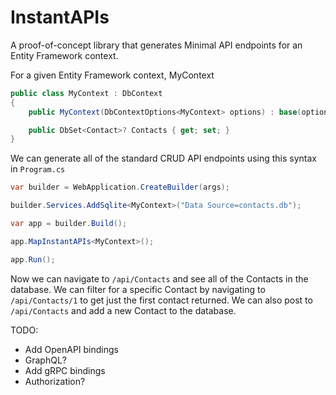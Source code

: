 # InstantAPIs
A proof-of-concept library that generates Minimal API endpoints for an Entity Framework context.  

For a given Entity Framework context, MyContext

```csharp
public class MyContext : DbContext 
{
    public MyContext(DbContextOptions<MyContext> options) : base(options) {}

    public DbSet<Contact>? Contacts { get; set; }
}
```

We can generate all of the standard CRUD API endpoints using this syntax in `Program.cs`

```csharp
var builder = WebApplication.CreateBuilder(args);

builder.Services.AddSqlite<MyContext>("Data Source=contacts.db");

var app = builder.Build();

app.MapInstantAPIs<MyContext>();

app.Run();
```

Now we can navigate to `/api/Contacts` and see all of the Contacts in the database.  We can filter for a specific Contact by navigating to `/api/Contacts/1` to get just the first contact returned.  We can also post to `/api/Contacts` and add a new Contact to the database.

TODO:

- Add OpenAPI bindings
- GraphQL?
- Add gRPC bindings
- Authorization?
